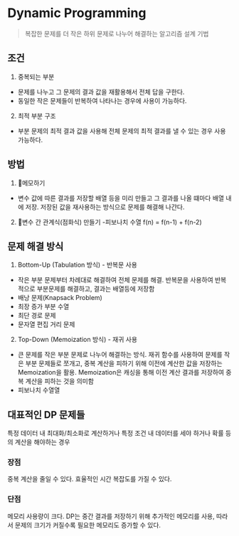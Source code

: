 # Dynamic Programming

> 복잡한 문제를 더 작은 하위 문제로 나누어 해결하는 알고리즘 설계 기법

## 조건

1. 중복되는 부분 

- 문제를 나누고 그 문제의 결과 값을 재활용해서 전체 답을 구한다.
- 동일한 작은 문제들이 반복하여 나타나는 경우에 사용이 가능하다.

2. 최적 부분 구조

- 부분 문제의 최적 결과 값을 사용해 전체 문제의 최적 결과를 낼 수 있는 경우 사용 가능하다.

## 방법

1. 📝메모하기

- 변수 값에 따른 결과를 저장할 배열 등을 미리 만들고 그 결과를 나올 떄마다 배열 내에 저장. 저장된 값을 재사용하는 방식으로 문제를 해결해 나간다.

2. 🧮변수 간 관계식(점화식) 만들기 -피보나치 수열 f(n) = f(n-1) + f(n-2)

## 문제 해결 방식

1. Bottom-Up (Tabulation 방식) - 반복문 사용

- 작은 부분 문제부터 차례대로 해결하여 전체 문제를 해결. 반복문을 사용하여 반복적으로 부분문제를 해결하고, 결과는 배열등에 저장함
- 배낭 문제(Knapsack Problem)
- 최장 증가 부분 수열
- 최단 경로 문제
- 문자열 편집 거리 문제

2. Top-Down (Memoization 방식) - 재귀 사용

- 큰 문제를 작은 부분 문제로 나누어 해결하는 방식. 재귀 함수를 사용하여 문제를 작은 부분 문제들로 쪼개고, 중복 계산을 피하기 위해 이전에 계산한 값을 저장하는 Memoization을 활용. Memoization은 캐싱을 통해 이전 계산 결과를 저장하여 중복 계산을 피하는 것을 의미함
- 피보나치 수열열

## 대표적인 DP 문제들

특정 데이터 내 최대화/최소화로 계산하거나
특정 조건 내 데이터를 세야 하거나
확률 등의 계산을 해야하는 경우

### 장점

중복 계산을 줄일 수 있다.
효율적인 시간 복잡도를 가질 수 있다.

### 단점

메모리 사용량이 크다. DP는 중간 결과를 저장하기 위해 추가적인 메모리를 사용, 따라서 문제의 크기가 커질수록 필요한 메모리도 증가할 수 있다.
